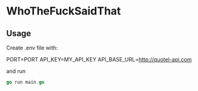 # WhoTheFuckSaidThat


## Usage

Create .env file with:

PORT=PORT
API_KEY=MY_API_KEY
API_BASE_URL=http://quotel-api.com

and run 

```go
go run main.go
```
